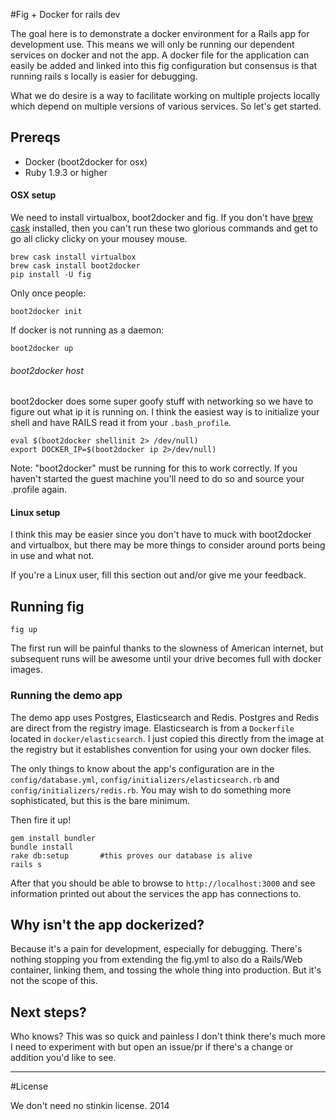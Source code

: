 #Fig + Docker for rails dev

The goal here is to demonstrate a docker environment for a Rails app for development use. This means we will only be running our dependent services on docker and not the app. A docker file for the application can easily be added and linked into this fig configuration but consensus is that running rails s locally is easier for debugging.

What we do desire is a way to facilitate working on multiple projects locally which depend on multiple versions of various services. So let's get started.

## Prereqs

* Docker (boot2docker for osx)
* Ruby 1.9.3 or higher

#### OSX setup

We need to install virtualbox, boot2docker and fig. If you don't have [brew cask](https://github.com/caskroom/homebrew-cask) installed, then you can't run these two glorious commands and get to go all clicky clicky on your mousey mouse.

```
brew cask install virtualbox
brew cask install boot2docker
pip install -U fig
```

Only once people:

```
boot2docker init
```

If docker is not running as a daemon:

```
boot2docker up
```

###### boot2docker host

boot2docker does some super goofy stuff with networking so we have to figure out what ip it is running on. I think the easiest way is to initialize your shell and have RAILS read it from your `.bash_profile`.

```
eval $(boot2docker shellinit 2> /dev/null)
export DOCKER_IP=$(boot2docker ip 2>/dev/null)
```

Note: "boot2docker" must be running for this to work correctly. If you haven't started the guest machine you'll need to do so and source your .profile again.

#### Linux setup

I think this may be easier since you don't have to muck with boot2docker and virtualbox, but there may be more things to consider around ports being in use and what not.

If you're a Linux user, fill this section out and/or give me your feedback.

## Running fig

```
fig up
```

The first run will be painful thanks to the slowness of American internet, but subsequent runs will be awesome until your drive becomes full with docker images.

### Running the demo app

The demo app uses Postgres, Elasticsearch and Redis. Postgres and Redis are direct from the registry image. Elasticsearch is from a `Dockerfile` located in `docker/elasticsearch`. I just copied this directly from the image at the registry but it establishes convention for using your own docker files.

The only things to know about the app's configuration are in the `config/database.yml`, `config/initializers/elasticsearch.rb` and `config/initializers/redis.rb`. You may wish to do something more sophisticated, but this is the bare minimum. 

Then fire it up!

```
gem install bundler
bundle install
rake db:setup       #this proves our database is alive
rails s
```

After that you should be able to browse to `http://localhost:3000` and see information printed out about the services the app has connections to.


## Why isn't the app dockerized?

Because it's a pain for development, especially for debugging. There's nothing stopping you from extending the fig.yml to also do a Rails/Web container, linking them, and tossing the whole thing into production. But it's not the scope of this.


## Next steps?

Who knows? This was so quick and painless I don't think there's much more I need to experiment with but open an issue/pr if there's a change or addition you'd like to see.

-------------------------------------------------------------------------------

#License

We don't need no stinkin license. 2014
